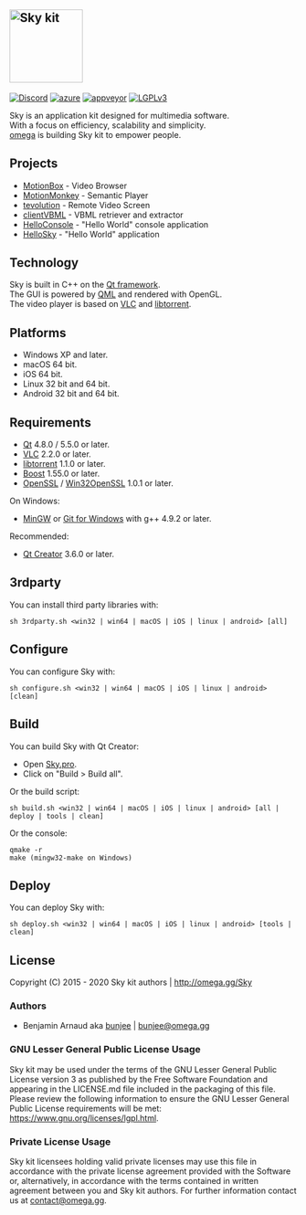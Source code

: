 <a href="https://omega.gg/Sky"><img src="dist/logo.png" alt="Sky kit" height="128px"></a>
---
[![Discord](https://img.shields.io/discord/705770212485496852)](https://omega.gg/discord)
[![azure](https://dev.azure.com/bunjee/Sky/_apis/build/status/omega-gg.Sky)](https://dev.azure.com/bunjee/Sky/_build)
[![appveyor](https://ci.appveyor.com/api/projects/status/86v4f4gv95u68w18?svg=true)](https://ci.appveyor.com/project/3unjee/sky)
[![LGPLv3](https://img.shields.io/badge/License-LGPLv3-blue.svg)](https://www.gnu.org/licenses/lgpl.html)

Sky is an application kit designed for multimedia software.<br>
With a focus on efficiency, scalability and simplicity.<br>
[omega](https://omega.gg/about) is building Sky kit to empower people.<br>

## Projects

- [MotionBox](https://omega.gg/MotionBox/sources) - Video Browser
- [MotionMonkey](https://omega.gg/MotionMonkey) - Semantic Player
- [tevolution](https://omega.gg/tevolution) - Remote Video Screen
- [clientVBML](https://omega.gg/clientVBML/sources) - VBML retriever and extractor
- [HelloConsole](https://omega.gg/HelloConsole/sources) - "Hello World" console application
- [HelloSky](https://omega.gg/HelloSky/sources) - "Hello World" application

## Technology

Sky is built in C++ on the [Qt framework](https://github.com/qtproject).<br>
The GUI is powered by [QML](https://github.com/qtproject/qtdeclarative) and rendered with OpenGL.<br>
The video player is based on [VLC](https://github.com/videolan/vlc) and [libtorrent](https://en.wikipedia.org/wiki/libtorrent).<br>

## Platforms

- Windows XP and later.
- macOS 64 bit.
- iOS 64 bit.
- Linux 32 bit and 64 bit.
- Android 32 bit and 64 bit.

## Requirements

- [Qt](https://download.qt.io/official_releases/qt) 4.8.0 / 5.5.0 or later.
- [VLC](https://download.videolan.org/pub/videolan/vlc) 2.2.0 or later.
- [libtorrent](https://github.com/arvidn/libtorrent/releases) 1.1.0 or later.
- [Boost](https://www.boost.org/users/download) 1.55.0 or later.
- [OpenSSL](https://www.openssl.org/source) / [Win32OpenSSL](https://slproweb.com/products/Win32OpenSSL.html) 1.0.1 or later.

On Windows:
- [MinGW](https://sourceforge.net/projects/mingw) or [Git for Windows](https://git-for-windows.github.io) with g++ 4.9.2 or later.

Recommended:
- [Qt Creator](https://download.qt.io/official_releases/qtcreator) 3.6.0 or later.

## 3rdparty

You can install third party libraries with:

    sh 3rdparty.sh <win32 | win64 | macOS | iOS | linux | android> [all]

## Configure

You can configure Sky with:

    sh configure.sh <win32 | win64 | macOS | iOS | linux | android> [clean]

## Build

You can build Sky with Qt Creator:
- Open [Sky.pro](Sky.pro).
- Click on "Build > Build all".

Or the build script:

    sh build.sh <win32 | win64 | macOS | iOS | linux | android> [all | deploy | tools | clean]

Or the console:

    qmake -r
    make (mingw32-make on Windows)

## Deploy

You can deploy Sky with:

    sh deploy.sh <win32 | win64 | macOS | iOS | linux | android> [tools | clean]

## License

Copyright (C) 2015 - 2020 Sky kit authors | http://omega.gg/Sky

### Authors

- Benjamin Arnaud aka [bunjee](https://bunjee.me) | <bunjee@omega.gg>

### GNU Lesser General Public License Usage

Sky kit may be used under the terms of the GNU Lesser General Public License version 3 as published
by the Free Software Foundation and appearing in the LICENSE.md file included in the packaging of
this file. Please review the following information to ensure the GNU Lesser General Public License
requirements will be met: https://www.gnu.org/licenses/lgpl.html.

### Private License Usage

Sky kit licensees holding valid private licenses may use this file in accordance with the private
license agreement provided with the Software or, alternatively, in accordance with the terms
contained in written agreement between you and Sky kit authors. For further information contact us
at contact@omega.gg.

